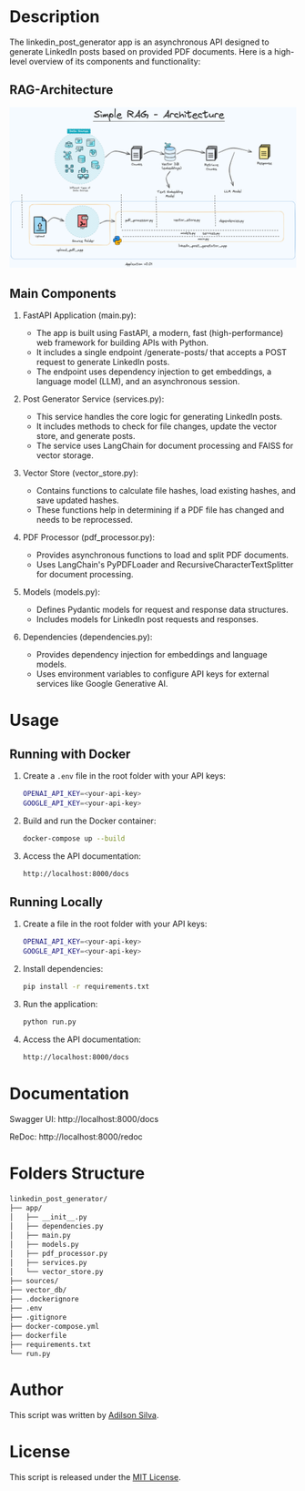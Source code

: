 # Description

The linkedin_post_generator app is an asynchronous API designed to generate LinkedIn posts based on provided PDF documents. Here is a high-level overview of its components and functionality:

## RAG-Architecture

![RAG-Architecture](assets/RAG-Architecture.png)

## Main Components
1. FastAPI Application (main.py):
    - The app is built using FastAPI, a modern, fast (high-performance) web framework for building APIs with Python.
    - It includes a single endpoint /generate-posts/ that accepts a POST request to generate LinkedIn posts.
    - The endpoint uses dependency injection to get embeddings, a language model (LLM), and an asynchronous session.

1. Post Generator Service (services.py):
    - This service handles the core logic for generating LinkedIn posts.
    - It includes methods to check for file changes, update the vector store, and generate posts.
    - The service uses LangChain for document processing and FAISS for vector storage.

1. Vector Store (vector_store.py):
    - Contains functions to calculate file hashes, load existing hashes, and save updated hashes.
    - These functions help in determining if a PDF file has changed and needs to be reprocessed.

1. PDF Processor (pdf_processor.py):
    - Provides asynchronous functions to load and split PDF documents.
    - Uses LangChain's PyPDFLoader and RecursiveCharacterTextSplitter for document processing.

1. Models (models.py):
    - Defines Pydantic models for request and response data structures.
    - Includes models for LinkedIn post requests and responses.

1. Dependencies (dependencies.py):
    - Provides dependency injection for embeddings and language models.
    - Uses environment variables to configure API keys for external services like Google Generative AI.

# Usage

## Running with Docker

1. Create a `.env` file in the root folder with your API keys:
    ```bash
    OPENAI_API_KEY=<your-api-key>
    GOOGLE_API_KEY=<your-api-key>
    ```

1. Build and run the Docker container:
    ```bash
    docker-compose up --build
    ```

1. Access the API documentation:
    ```bash
    http://localhost:8000/docs
    ```

## Running Locally

1. Create a  file in the root folder with your API keys:
    ```bash
    OPENAI_API_KEY=<your-api-key>
    GOOGLE_API_KEY=<your-api-key>
    ```

1. Install dependencies:
    ```bash
    pip install -r requirements.txt
    ```

1. Run the application:
    ```bash
    python run.py
    ```

1. Access the API documentation:
    ```bash
    http://localhost:8000/docs
    ```

# Documentation

Swagger UI: http://localhost:8000/docs

ReDoc: http://localhost:8000/redoc

# Folders Structure
```
linkedin_post_generator/
├── app/
│   ├── __init__.py
│   ├── dependencies.py
│   ├── main.py
│   ├── models.py
│   ├── pdf_processor.py
│   ├── services.py
│   └── vector_store.py
├── sources/
├── vector_db/
├── .dockerignore
├── .env
├── .gitignore
├── docker-compose.yml
├── dockerfile
├── requirements.txt
└── run.py
```

# Author

This script was written by [Adilson Silva](https://www.linkedin.com/in/adilson-silva-junior/).

# License

This script is released under the [MIT License](https://opensource.org/licenses/MIT).
